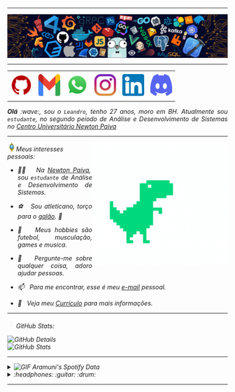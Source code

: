 -----

<div>
<img align="center" alt="header" src="https://github.com/Leandrodias10/Leandrodias10/blob/main/img/header.png?raw=true"/>
</div>

-----

<div align="center">
<table>
<tr>
 <td align="center" colspan="11"></td>
</tr> 
<tr>
<td><a href="https://github.com/Leandrodias10" target="_blank"><img src="https://github.com/Leandrodias10/Leandrodias10/blob/main/img/github5.png?raw=true" width="50px" height="50px"/></a>
</td>
<td><a href="mailto:leandrodias55@hotmail.com" target="_blank"><img src="https://github.com/Leandrodias10/Leandrodias10/blob/main/img/gmail3.png?raw=true" width="50px" height="50px"/></a>
</td>
<td><a href="https://wa.me/5531991872570" target="_blank"><img src="https://github.com/Leandrodias10/Leandrodias10/blob/main/img/wpp2.png?raw=true" width="50px" height="50px"/></a>
</td>
<td><a href="https://www.instagram.com/Leandrodias_10/" target="_blank"><img src="https://github.com/Leandrodias10/Leandrodias10/blob/main/img/insta2.png?raw=true" width="50px" height="50px"/></a>
</td>
<td><a href="https://www.linkedin.com/in/leandro-dias-3b3b12289/" target="_blank"><img src="https://github.com/Leandrodias10/Leandrodias10/blob/main/img/linkedin2.png?raw=true" width="50px" height="50px"/></a>
</td>
<td><a href="https://discordapp.com/users/leandro_100" target="_blank"><img src="https://github.com/Leandrodias10/Leandrodias10/blob/main/img/discord2.png?raw=true" width="50px" height="50px"/></a>
</td>
</tr>
<tr>
 <td align="center" colspan="11"></td>
</tr> 
</table>

</div>
<div align="justify">
<i><b>Olá</b> :wave:, sou o <code>Leandro</code>, tenho 27 anos, moro em BH. Atualmente sou <code>estudante</code>, no segundo peíodo de Análise e Desenvolvimento de Sistemas no <a href="https://newtonpaiva.br/" target="_blank">Centro Universitário Newton Paiva</a>
</div>

-----
<div>
<div>
<img align="right" alt="GIF" src="https://github.com/Leandrodias10/Leandrodias10/blob/main/img/giphy.gif?raw=true" width="310px" height="280px"/>
</div>

<img height="20" alt="GIF" src="https://github.com/Leandrodias10/Leandrodias10/blob/main/img/soulgem.gif?raw=true"/>Meus interesses pessoais:



<div align="justify">
<p> 
 
- :man_teacher: &nbsp; Na <a href="https://newtonpaiva.br/" target="_blank">Newton Paiva</a>, sou <code>estudante</code> de Análise e Desenvolvimento de Sistemas.<br />

- :soccer: &nbsp; Sou atleticano, torço para o <a href="https://www.arenamrv.com.br/" target="_blank">galão</a>. :rooster:<br />

- :basketball: &nbsp; Meus hobbies são futebol, musculação, games e musica.<br />

- :speech_balloon: &nbsp; Pergunte-me sobre qualquer coisa, adoro ajudar pessoas.<br />

- :mailbox: &nbsp; Para me encontrar, esse é meu <a href="mailto:leandrodias55@hotmail.com" target="_blank">e-mail</a> pessoal.<br />

- :page_facing_up: &nbsp; Veja meu <a href="file:///C:/Users/Usuario/OneDrive/Desktop/Curriculo%20Leandro%20%20D..pdf" target="_blank">Currículo</a> para mais informações.
</p>
</div>
</div>


-----


<img height="20" alt="GIF" src="https://github.com/Leandrodias10/Leandrodias10/blob/main/img/graphic.gif?raw=true"/>GitHub Stats:

<div>
<img align="right" alt="GitHub Details" width="520px" src="http://github-profile-summary-cards.vercel.app/api/cards/profile-details?username=Leandrodias10&theme=github_dark"/>
<img alt="GitHub Stats" width="250px" src="http://github-profile-summary-cards.vercel.app/api/cards/stats?username=Leandrodias10&theme=github_dark"/>


-----

<div>
<div>
<details>
<summary><img height="20" alt="GIF" src="https://github.com/joaopauloaramuni/joaopauloaramuni/blob/main/img/spotify.gif?raw=true"/> Aramuni's Spotify Data</summary>
<a href="https://www.last.fm/pt/user/joaoaramuni" target="_blank"><img align="right" width="400px" height="270px" alt="lastfm" src="https://lastfm-recently-played.vercel.app/api?user=joaoaramuni&width=400"/></a>
</div>
<div>
<details>
<summary>:headphones: :guitar: :drum:</summary>

[Charlie Brown Jr. - Céu Azul Ao Vivo - Chegou Quem Faltava](https://github.com/joaopauloaramuni/joaopauloaramuni/assets/58268075/c6568311-54c8-4c00-aced-26aacd69f8a1)

</details>
</div>
</div>

-----

